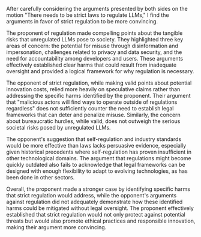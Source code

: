 After carefully considering the arguments presented by both sides on the motion "There needs to be strict laws to regulate LLMs," I find the arguments in favor of strict regulation to be more convincing.

The proponent of regulation made compelling points about the tangible risks that unregulated LLMs pose to society. They highlighted three key areas of concern: the potential for misuse through disinformation and impersonation, challenges related to privacy and data security, and the need for accountability among developers and users. These arguments effectively established clear harms that could result from inadequate oversight and provided a logical framework for why regulation is necessary.

The opponent of strict regulation, while making valid points about potential innovation costs, relied more heavily on speculative claims rather than addressing the specific harms identified by the proponent. Their argument that "malicious actors will find ways to operate outside of regulations regardless" does not sufficiently counter the need to establish legal frameworks that can deter and penalize misuse. Similarly, the concern about bureaucratic hurdles, while valid, does not outweigh the serious societal risks posed by unregulated LLMs.

The opponent's suggestion that self-regulation and industry standards would be more effective than laws lacks persuasive evidence, especially given historical precedents where self-regulation has proven insufficient in other technological domains. The argument that regulations might become quickly outdated also fails to acknowledge that legal frameworks can be designed with enough flexibility to adapt to evolving technologies, as has been done in other sectors.

Overall, the proponent made a stronger case by identifying specific harms that strict regulation would address, while the opponent's arguments against regulation did not adequately demonstrate how these identified harms could be mitigated without legal oversight. The proponent effectively established that strict regulation would not only protect against potential threats but would also promote ethical practices and responsible innovation, making their argument more convincing.
